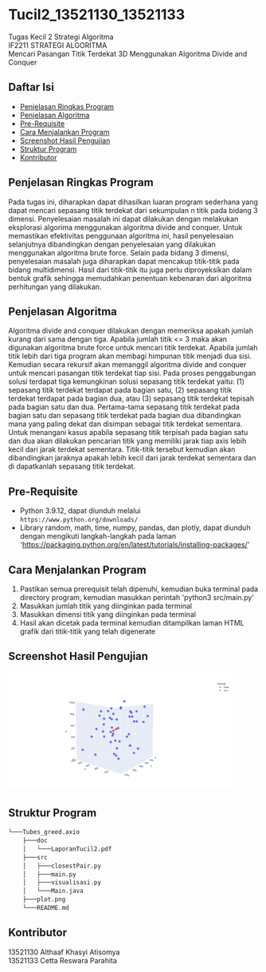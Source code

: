 # Tucil2_13521130_13521133
Tugas Kecil 2 Strategi Algoritma <br>
IF2211 STRATEGI ALGORITMA <br>
Mencari Pasangan Titik Terdekat 3D 
Menggunakan Algoritma Divide and Conquer <br>

## Daftar Isi

- [Penjelasan Ringkas Program](#penjelasan-ringkas-program)
- [Penjelasan Algoritma](#penjelasan-algoritma)
- [Pre-Requisite](#pre-requisite)
- [Cara Menjalankan Program](#cara-menjalankan-program)
- [Screenshot Hasil Pengujian](#screenshot-hasil-pengujian)
- [Struktur Program](#struktur-program)
- [Kontributor](#kontributor)

## Penjelasan Ringkas Program

Pada tugas ini, diharapkan dapat dihasilkan luaran program sederhana yang dapat mencari sepasang titik terdekat dari sekumpulan n titik pada bidang 3 dimensi. Penyelesaian masalah ini dapat dilakukan dengan melakukan eksplorasi algorima menggunakan algoritma divide and conquer. Untuk memastikan efektivitas penggunaan algoritma ini, hasil penyelesaian selanjutnya dibandingkan dengan penyelesaian yang dilakukan menggunakan algoritma brute force. Selain pada bidang 3 dimensi, penyelesaian masalah juga diharapkan dapat mencakup titik-titik pada bidang multidimensi. Hasil dari titik-titik itu juga perlu diproyeksikan dalam bentuk grafik sehingga memudahkan penentuan kebenaran dari algoritma perhitungan yang dilakukan.

## Penjelasan Algoritma

Algoritma divide and conquer dilakukan dengan memeriksa apakah jumlah kurang dari sama dengan tiga. Apabila jumlah titik <= 3 maka akan digunakan algoritma brute force untuk mencari titik terdekat. Apabila jumlah titik lebih dari tiga program akan membagi himpunan titik menjadi dua sisi. Kemudian secara rekursif akan memanggil algoritma divide and conquer untuk mencari pasangan titik terdekat tiap sisi. Pada proses penggabungan solusi terdapat tiga kemungkinan solusi sepasang titik terdekat yaitu: (1) sepasang titik terdekat terdapat pada bagian satu, (2) sepasang titik terdekat terdapat pada bagian dua, atau (3) sepasang titik terdekat tepisah pada bagian satu dan dua. Pertama-tama sepasang titik terdekat pada bagian satu dan sepasang titik terdekat pada bagian dua dibandingkan mana yang paling dekat dan disimpan sebagai titik terdekat sementara. Untuk menangani kasus apabila sepasang titik terpisah pada bagian satu dan dua akan dilakukan pencarian titik yang memiliki jarak tiap axis lebih kecil dari jarak terdekat sementara. Titik-titik tersebut kemudian akan dibandingkan jaraknya apakah lebih kecil dari jarak terdekat sementara dan di dapatkanlah sepasang titik terdekat.

## Pre-Requisite
* Python 3.9.12, dapat diunduh melalui `https://www.python.org/downloads/`
* Library random, math, time, numpy, pandas, dan plotly, dapat diunduh dengan mengikuti langkah-langkah pada laman 'https://packaging.python.org/en/latest/tutorials/installing-packages/'

## Cara Menjalankan Program
1. Pastikan semua prerequisit telah dipenuhi, kemudian buka terminal pada directory program, kemudian masukkan perintah 'python3 src/main.py'
2. Masukkan jumlah titik yang diinginkan pada terminal
3. Masukkan dimensi titik yang diinginkan pada terminal
4. Hasil akan dicetak pada terminal kemudian ditampilkan laman HTML grafik dari titik-titik yang telah digenerate

## Screenshot Hasil Pengujian

<img src="./plot.png" width="450">

## Struktur Program

```bash
└───Tubes_greed.axio
    ├───doc
    │   └───LaporanTucil2.pdf
    ├───src
    │   ├───closestPair.py
    │   ├───main.py
    │   ├───visualisasi.py
    │   └───Main.java
    ├───plot.png
    └───README.md
```

## Kontributor

13521130 Althaaf Khasyi Atisomya <br>
13521133 Cetta Reswara Parahita
